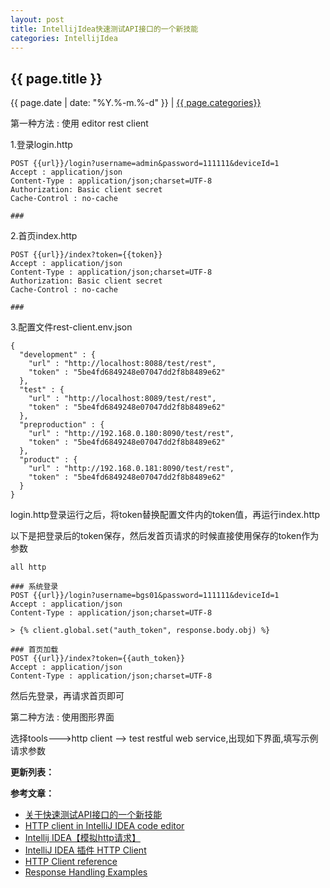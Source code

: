 ```yaml
---
layout: post
title: IntellijIdea快速测试API接口的一个新技能
categories: IntellijIdea
---
```


## {{ page.title }}

{{ page.date | date: "%Y.%-m.%-d" }} | <a href="/archive#{{ page.categories }}">{{ page.categories}}</a>

第一种方法 : 使用 editor rest client

1.登录login.http

```
POST {{url}}/login?username=admin&password=111111&deviceId=1
Accept : application/json
Content-Type : application/json;charset=UTF-8
Authorization: Basic client secret
Cache-Control : no-cache

###
```

2.首页index.http

```
POST {{url}}/index?token={{token}}
Accept : application/json
Content-Type : application/json;charset=UTF-8
Authorization: Basic client secret
Cache-Control : no-cache

###
```

3.配置文件rest-client.env.json

```
{
  "development" : {
    "url" : "http://localhost:8088/test/rest",
    "token" : "5be4fd6849248e07047dd2f8b8489e62"
  },
  "test" : {
    "url" : "http://localhost:8089/test/rest",
    "token" : "5be4fd6849248e07047dd2f8b8489e62"
  },
  "preproduction" : {
    "url" : "http://192.168.0.180:8090/test/rest",
    "token" : "5be4fd6849248e07047dd2f8b8489e62"
  },
  "product" : {
    "url" : "http://192.168.0.181:8090/test/rest",
    "token" : "5be4fd6849248e07047dd2f8b8489e62"
  }
}
```

login.http登录运行之后，将token替换配置文件内的token值，再运行index.http

以下是把登录后的token保存，然后发首页请求的时候直接使用保存的token作为参数



```
all http

### 系统登录
POST {{url}}/login?username=bgs01&password=111111&deviceId=1
Accept : application/json
Content-Type : application/json;charset=UTF-8

> {% client.global.set("auth_token", response.body.obj) %}

### 首页加载
POST {{url}}/index?token={{auth_token}}
Accept : application/json
Content-Type : application/json;charset=UTF-8
```

然后先登录，再请求首页即可

第二种方法 : 使用图形界面

选择tools--->http client --> test restful web service,出现如下界面,填写示例请求参数

**更新列表：**



**参考文章：**

* [关于快速测试API接口的一个新技能][1]
* [HTTP client in IntelliJ IDEA code editor][2]
* [Intellij IDEA【模拟http请求】][3]
* [IntelliJ IDEA 插件 HTTP Client][4]
* [HTTP Client reference][5]
* [Response Handling Examples][6]

[1]: https://www.jb51.net/article/141856.htm
[2]: https://www.jetbrains.com/help/idea/http-client-in-product-code-editor.html
[3]: https://blog.csdn.net/tanqian351/article/details/52574506
[4]: https://www.jianshu.com/p/0be2fccc99e4?utm_campaign=hugo&utm_medium=reader_share&utm_content=note
[5]: https://www.jetbrains.com/help/idea/http-client-reference.html#global-variables-storage-reference
[6]: https://www.jetbrains.com/help/idea/http-response-handling-examples.html
